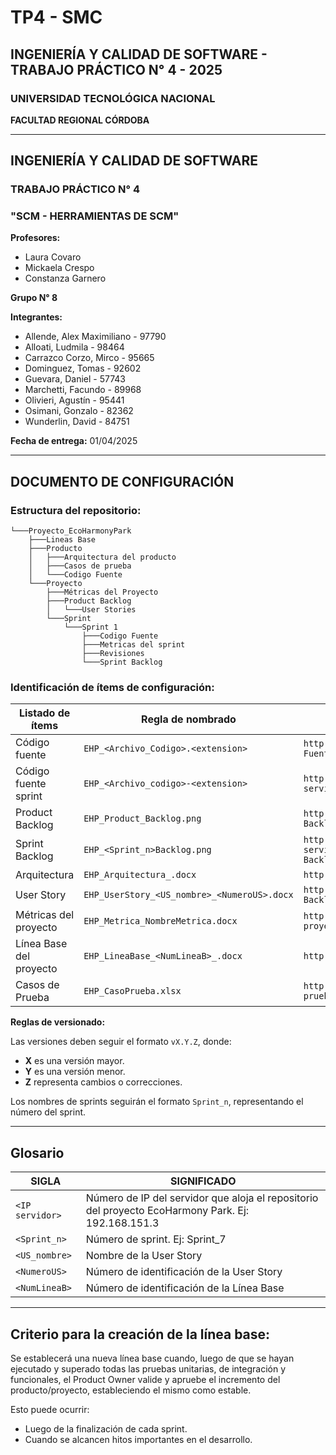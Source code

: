 # TP4 - SMC

## INGENIERÍA Y CALIDAD DE SOFTWARE - TRABAJO PRÁCTICO N° 4 - 2025

### UNIVERSIDAD TECNOLÓGICA NACIONAL  
**FACULTAD REGIONAL CÓRDOBA**

---

## INGENIERÍA Y CALIDAD DE SOFTWARE  
### TRABAJO PRÁCTICO N° 4  

### "SCM - HERRAMIENTAS DE SCM"

**Profesores:**  
- Laura Covaro  
- Mickaela Crespo  
- Constanza Garnero  

**Grupo N° 8**  

**Integrantes:**  
- Allende, Alex Maximiliano - 97790  
- Alloati, Ludmila - 98464  
- Carrazco Corzo, Mirco - 95665  
- Dominguez, Tomas - 92602  
- Guevara, Daniel - 57743  
- Marchetti, Facundo - 89968  
- Olivieri, Agustín - 95441  
- Osimani, Gonzalo - 82362  
- Wunderlin, David - 84751  

**Fecha de entrega:** 01/04/2025  

---

## DOCUMENTO DE CONFIGURACIÓN  

### Estructura del repositorio:  
```
└───Proyecto_EcoHarmonyPark
    ├───Lineas Base
    ├───Producto
    │   ├───Arquitectura del producto
    │   ├───Casos de prueba
    │   └───Codigo Fuente
    └───Proyecto
        ├───Métricas del Proyecto
        ├───Product Backlog
        │   └───User Stories
        └───Sprint
            └───Sprint 1
                ├───Codigo Fuente
                ├───Metricas del sprint
                ├───Revisiones
                └───Sprint Backlog
```

### Identificación de ítems de configuración:  

| **Listado de ítems** | **Regla de nombrado** | **Ubicación física** | **Tipo de ítem** |
|----------------------|----------------------|----------------------|------------------|
| Código fuente | `EHP_<Archivo_Codigo>.<extension>` | `http://<IP servidor>/EHP/Producto/Código Fuente` | Producto |
| Código fuente sprint | `EHP_<Archivo_codigo>-<extension>` | `http://<IP servidor>/EHP/Producto/Sprint_n/Código Fuente` | Iteración |
| Product Backlog | `EHP_Product_Backlog.png` | `http://<IP servidor>/EHP/Proyecto/Product Backlog` | Producto |
| Sprint Backlog | `EHP_<Sprint_n>Backlog.png` | `http://<IP servidor>/EHP/Proyecto/Sprints/Sprint_n/Sprint Backlog` | Iteración |
| Arquitectura | `EHP_Arquitectura_.docx` | `http://<IP servidor>/EHP/Producto/Arquitectura` | Producto |
| User Story | `EHP_UserStory_<US_nombre>_<NumeroUS>.docx` | `http://<IP servidor>/EHP/Proyecto/Product Backlog/User Stories` | Producto |
| Métricas del proyecto | `EHP_Metrica_NombreMetrica.docx` | `http://<IP servidor>/EHP/Producto/Métricas del proyecto` | Proyecto |
| Línea Base del proyecto | `EHP_LineaBase_<NumLineaB>_.docx` | `http://<IP servidor>/EHP/Lineas Base` | Iteración |
| Casos de Prueba | `EHP_CasoPrueba.xlsx` | `http://<IP servidor>/EHP/Producto/Casos de prueba` | Producto |

**Reglas de versionado:**

Las versiones deben seguir el formato `vX.Y.Z`, donde:
- **X** es una versión mayor.
- **Y** es una versión menor.
- **Z** representa cambios o correcciones.

Los nombres de sprints seguirán el formato `Sprint_n`, representando el número del sprint.

---

## Glosario  

| **SIGLA** | **SIGNIFICADO** |
|----------|---------------|
| `<IP servidor>` | Número de IP del servidor que aloja el repositorio del proyecto EcoHarmony Park. Ej: 192.168.151.3 |
| `<Sprint_n>` | Número de sprint. Ej: Sprint_7 |
| `<US_nombre>` | Nombre de la User Story |
| `<NumeroUS>` | Número de identificación de la User Story |
| `<NumLineaB>` | Número de identificación de la Línea Base |

---

## Criterio para la creación de la línea base:  

Se establecerá una nueva línea base cuando, luego de que se hayan ejecutado y superado todas las pruebas unitarias, de integración y funcionales, el Product Owner valide y apruebe el incremento del producto/proyecto, estableciendo el mismo como estable.

Esto puede ocurrir:
- Luego de la finalización de cada sprint.
- Cuando se alcancen hitos importantes en el desarrollo.
